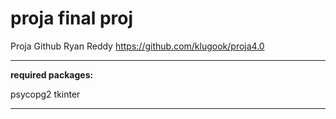 # proja final proj
Proja Github Ryan Reddy
https://github.com/klugook/proja4.0

-------------------------------------------
**required packages:**

psycopg2
tkinter

-------------------------------------------

